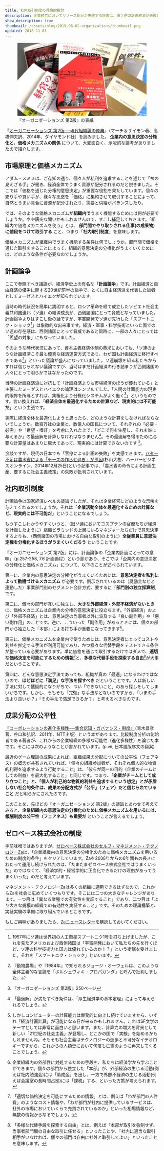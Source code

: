 ```yaml
---
title: 社内取引制度の理論的検討
description: 企業経営においてリソース配分が失敗する理由は、旧ソ連の計画経済が失敗した理由とよく似ています。人間の計画能力には限界があるのです。ならば「市場メカニズム」は有力なオルタナティブでしょう。
show_description: true
thumbnail: /assets/blog/2015-06-02-organizations/thumbnail.png
updated: 2018-11-01
---
```


<figure>
  <img alt="" src="/assets/blog/2015-06-02-organizations/books.jpg">
  <figcaption>『オーガニゼーションズ 第2版』の表紙</figcaption>
</figure>

『<a href="http://www.amazon.co.jp/gp/product/4478021767/ref=as_li_ss_tl?ie=UTF8&camp=247&creative=7399&creativeASIN=4478021767&linkCode=as2&tag=hidetoi-22">オーガニゼーションズ 第2版---現代組織論の原典</a>』（マーチ＆サイモン著、高橋伸夫訳、2014年、ダイヤモンド社）を読みました。 **企業内の意思決定の分権化と、価格メカニズムの関係** について、大変面白く、示唆的な論考がありましたので紹介します。

<!-- なお、私が「組織」について研究している背景をすこしだけ申し上げておきますと、私の経営するゼロベース株式会社では、2008年に[自立したプロフェッショナルのための自由な企業の制度](http://zerobase.jp/blog/2010/01/post_76.html)をデザインし、今日まで運用してきています。そして、今後はこの制度を「21世紀型の経営管理システム」として社会に広めていきたいと考えているところです。そのために「組織」や「経営管理」について研究しなおしているというわけです。 -->


## 市場原理と価格メカニズム

アダム・スミスは、ご存知の通り、個々人が私利を追求することを通じて「神の見えざる手」が働き、経済全体でうまく資源が配分されるのだと説きました。そこでは「価格を通じた分権的意思決定」が重要な役割を果たしています。個々の売り手や買い手が、様々な思惑を「価格」に集約させて取引することによって、自然とうまい具合に資源が配分されたり、需要と供給がバランスしたり。

では、そのような価格メカニズムが**組織内で**うまく機能するためには何が必要でしょうか。やや唐突な問いかもしれませんので、すこし補足しておきます。「組織内で価格メカニズムを使う」とは、 **部門間でやり取りされる仕事(の成果物)に値段をつけて取引する** こと、つまり「**社内取引制度**」を意味します。

価格メカニズムが組織内でうまく機能する条件は何でしょうか。部門間で価格を通じた取引をすることによって、組織的意思決定の分権化がうまくいくためには、どのような条件が必要なのでしょうか。


## 計画論争

ここで参照すべき議論が、経済学史上の有名な「**計画論争**」です。計画経済と自由経済の優劣に関する20世紀前半の論争で、とくに自由経済派を代表した論者としてミーゼスとハイエクが知られています。

当時の時代状況を簡単に説明すると、ロシア革命を経て成立したソビエト社会主義共和国連邦（ソ連）の経済成長が、西側諸国にとって脅威となっていました。計画論争よりはすこし後の話ですが、宇宙開発でソ連が先行した「スプートニク・ショック[^sputnik]」は象徴的な出来事です。経済・軍事・科学技術といった面でのソ連の存在感は、西側諸国にとって脅威であると同時に、一部の人々にとっては「羨望の対象」にもなっていました。

[^sputnik]: 1957年にソ連は世界初の人工衛星スプートニク1号を打ち上げましたが、これを見たアメリカおよび西側諸国は「宇宙開発において私たちの先を行くほど、ソ連の科学技術力と国力は優れているのか！？」という衝撃を受けました。それを「スプートニク・ショック」といいます。

そのような時代状況にあって、資本主義経済体制の英米においても、「ソ連のような計画経済こそ最も優秀な経済運営方式であり、わが国も計画経済に移行すべきである[^bolshevik-propaganda]」といった議論が盛んになっていました。ソ連崩壊を知る私たちからすれば信じられない議論ですが、当時はまだ計画経済の行き詰まりが西側諸国の人々にとって明らかではなかったのです。

[^bolshevik-propaganda]: 『動物農場』や『1984年』で知られるジョージ・オーウェルは、このような全体主義的な言論を「ボルシェヴィキ・プロパガンダ」と呼んで批判しました。

当時の計画経済派に対抗して「計画経済よりも市場経済のほうが優れている」と主張したミーゼスとハイエクの論理はシンプルでした。「人間の計画能力の現実的限界を所与とすれば、集権化より分権化システムがよく働く[^March-Simon-Takahashi-2014]」というものです。言い換えれば、「**経済全体を最適化するための計算など、現実的には不可能だ**」という主張です。

[^March-Simon-Takahashi-2014]: 『オーガニゼーションズ 第2版』250ページ

実際に経済全体を最適化しようと思ったら、どのような計算をしなければならないでしょうか。数百万社の企業と、数億人の国民について、それぞれの「必要・必需」や「希望・嗜好」を考慮に入れた上で、「どこで何を生産し、それを誰に与えるか」の最適解を計算しなければなりません[^welfare-economics]。その最適解を得るために必要な計算量はあまりに膨大であって、現実的には計算できないのです [^calculation]。

[^welfare-economics]: 「最適解」が満たすべき条件は、「厚生経済学の基本定理」によって与えられるでしょう。
[^calculation]: しかしコンピューターの計算能力は爆発的に向上し続けていますから、いずれ「経済計画計算」が可能になる日が来るかもしれません。これはSF文学のテーマとしては非常に面白いと思います。また、計算力の増大を背景として新しい「21世紀の社会主義」が登場し、どこかの国で「実験」を始めるかもしれませんね。そもそも社会主義はテクノロジーの進歩と不可分なイデオロギーですから、これからの人類史において何度も亡霊のように再来してくることでしょう。

余談ですが、現代の日本でも「官僚による計画の失敗」を実感できます。[バター不足は農水省による「チーズの作らせ過ぎ」が原因](http://hbol.jp/18170)(杉山大樹、ハーバービジネスオンライン、2014年12月25日)という記事では、「農水省の命令による計画生産、要するに社会主義政策」の失敗が批判されています。


## 社内取引制度

計画論争は国家経済レベルの議論でしたが、それは企業経営にどのような示唆を与えてくれるのでしょうか。それは「**企業活動全体を最適化するための計算など、現実的には不可能だ**」ということになるでしょう。

もうすこしわかりやすくいうと、（旧ソ連においてゴスプランの官僚たちが経済を計画したように）組織ピラミッドの上層にいるマネジャーたちだけで意思決定するよりも、（西側諸国の市場における自由な取引のように）**全従業員に意思決定権を分権化するほうがうまくいくだろう** ということです。

『オーガニゼーションズ 第2版』には、計画論争の「企業内計画にとっての意味」（p.257-258, 7.6 計画過程）という節があり、そこでは「企業内の意思決定の分権化と価格メカニズム」について、以下のことが述べられています。

第一に、企業内の意思決定の分権化がうまくいくためには、**意思決定者を私利によって動機づけるメカニズム** が必要です。例示されているのは（奨励金などと連動した）事業部門別のセグメント会計方式、要するに「**部門別の独立採算制**」です。

第二に、個々の部門が互いに独立し、**大きな外部経済・外部不経済がないとき** に、価格メカニズムは企業内の分権的意思決定に役立ちます。「外部経済」および「外部不経済」とは、意思決定の当事者以外に波及する「良い副作用」や「悪い副作用」のことです。逆に、こういった「副作用」があるときには、個々の部門から独立した「本部」による打ち手が重要になってきます[^externality]。

[^externality]: 企業組織内の外部性に対処するための手段を、私たちは経済学から学ぶことができます。個々の部門から独立した「本部」が、外部経済の生じる活動(例えば社内勉強会)には「助成金」を出し、一方で外部不経済の生じる活動(例えば会議室の長時間占拠)には「課税」する、といった方策が考えられます。

第三に、価格メカニズムを企業内で使うためには、意思決定者にとってコストや利益を推定する手法が利用可能であり、かつ様々な代替手段をテストできる条件が整っている必要があります。単に価格を通じて取引するだけではダメで、**適切な価格決定を可能にするための情報**[^pricing-information]と、**多様な代替手段を探索する自由**[^alternatives]が大事だということです。

[^pricing-information]: 「適切な価格決定を可能にするための情報」とは、例えば「わが部門の人件費」のようなコスト情報や、「わが部門が社内に提供しているサービスは、社外の市場においていくらで売買されているのか」といった相場情報など、無数の情報からなるでしょう。

[^alternatives]: 「多様な代替手段を探索する自由」とは、例えば「本部が取引を強制せず、当事者部門間の自由な取引に任せる」といったことや、「社内に適当な取引相手がいなければ、個々の部門は自由に社外と取引してよい」といったことを意味します。

第四に、どんな意思決定手法であっても、組織が真の「最適」になるわけではないので、**ほどほどに「満足」な手法を探すべき** だということです。人は新しい手法に対して懐疑的になりがちで、つい「できないこと」のあら探しをしてしまいがちです。しかし、そもそも「完璧」な手法などないのですから、「いまの手法より良いか？」「その手法で満足できるか？」と考えるべきなのです。


## 成果分配の公平性

<a href="http://www.amazon.co.jp/gp/product/4757122616/ref=as_li_ss_tl?ie=UTF8&camp=247&creative=7399&creativeASIN=4757122616&linkCode=as2&tag=hidetoi-22">『コーポレーションの進化多様性---集合認知・ガバナンス・制度』</a>（青木昌彦著、谷口和弘訳、2011年、NTT出版）という本があります。比較制度分析の創始者である著者が、これからの企業組織の多様な可能性（進化多様性）を論じた本です。そこには次のようなことが書かれています。(p.vii, 日本語版序文の翻案)

最近のゲーム理論の成果によれば、組織成果の分配についての公平性（フェアネス）の概念が共有されていれば、「個々の組織参加者が、それぞれ個人的な物質的利得を追求するよう行動すること」は、「彼らが同一の目的（企業のチームとしての利益）を最大化すること」と同じです。つまり、**「企業がチームとして成り立つこと」と、「個人が利己的な物質的利益を追求するという想定」とが矛盾しない社会的条件は、成果の分配方式が「公平」（フェア）だと信じられていること** だと明らかにされたのです。

このことを、先ほどの『オーガニゼーションズ 第2版』の議論とあわせて考えてみると、**企業組織内の意思決定の分権化のために価格メカニズムを用いるには、報酬制度の公平性（フェアネス）も重要だ** ということが言えるでしょう。


## ゼロベース株式会社の制度

手前味噌ではありますが、[ゼロベース株式会社のセルフ・マネジメント・テクノロジーZa](http://www.zerobase.jp/za/)は、「企業組織内の意思決定の分権化のために価格メカニズムを用いるための制度的条件」をクリアしています。Zaを2008年からの6年間もの長きにわたって運用し続けられたのは、「たまたまゼロベース株式会社ではうまくいった」のではなくて、「経済学的・経営学的に正当化できるだけの理由があってうまくいった」のだと考えています。

マネジメント・テクノロジーZaは多くの組織に適用できるはずなので、これからZaを社会に広めていくつもりです。そこには二つの大きなチャレンジがあります。一つ目は「異なる業種での有効性を実証すること」であり、二つ目は「より大きな規模の組織での有効性を実証すること」です。そのための理論構築と、実証実験の準備に取り組んでいるところです。

もしご興味がありましたら、[Zaニュースレター](http://eepurl.com/cEfPxD)を購読しておいてください。
